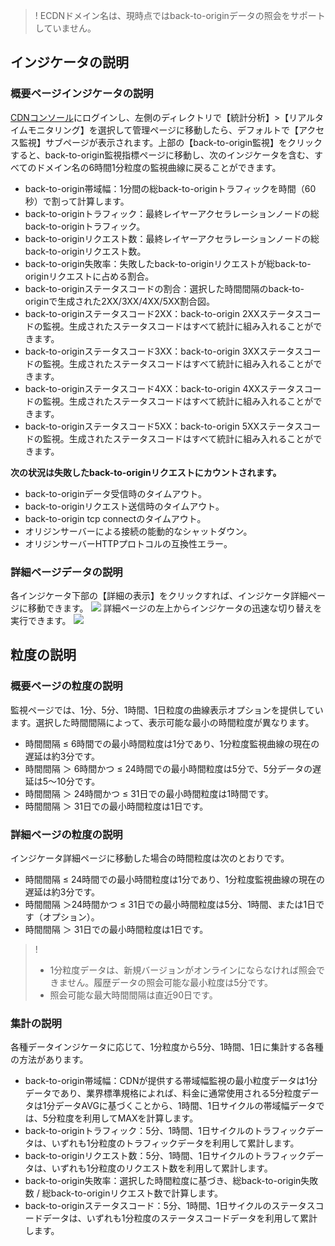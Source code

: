 

>! ECDNドメイン名は、現時点ではback-to-originデータの照会をサポートしていません。

## インジケータの説明
### 概要ページインジケータの説明
[CDNコンソール](https://console.cloud.tencent.com/cdn)にログインし、左側のディレクトリで【統計分析】>【リアルタイムモニタリング】を選択して管理ページに移動したら、デフォルトで【アクセス監視】サブページが表示されます。上部の【back-to-origin監視】をクリックすると、back-to-origin監視指標ページに移動し、次のインジケータを含む、すべてのドメイン名の6時間1分粒度の監視曲線に戻ることができます。
+ back-to-origin帯域幅：1分間の総back-to-originトラフィックを時間（60秒）で割って計算します。
+ back-to-originトラフィック：最終レイヤーアクセラレーションノードの総back-to-originトラフィック。
+ back-to-originリクエスト数：最終レイヤーアクセラレーションノードの総back-to-originリクエスト数。
+ back-to-origin失敗率：失敗したback-to-originリクエストが総back-to-originリクエストに占める割合。
+ back-to-originステータスコードの割合：選択した時間間隔のback-to-originで生成された2XX/3XX/4XX/5XX割合図。
+ back-to-originステータスコード2XX：back-to-origin 2XXステータスコードの監視。生成されたステータスコードはすべて統計に組み入れることができます。
+ back-to-originステータスコード3XX：back-to-origin 3XXステータスコードの監視。生成されたステータスコードはすべて統計に組み入れることができます。
+ back-to-originステータスコード4XX：back-to-origin 4XXステータスコードの監視。生成されたステータスコードはすべて統計に組み入れることができます。
+ back-to-originステータスコード5XX：back-to-origin 5XXステータスコードの監視。生成されたステータスコードはすべて統計に組み入れることができます。

**次の状況は失敗したback-to-originリクエストにカウントされます。**
+ back-to-originデータ受信時のタイムアウト。
+ back-to-originリクエスト送信時のタイムアウト。
+ back-to-origin tcp connectのタイムアウト。
+ オリジンサーバーによる接続の能動的なシャットダウン。
+ オリジンサーバーHTTPプロトコルの互換性エラー。

### 詳細ページデータの説明
各インジケータ下部の【詳細の表示】をクリックすれば、インジケータ詳細ページに移動できます。
![](https://main.qcloudimg.com/raw/f63c60b1e8d89db0302c9e102548fe70.png)
詳細ページの左上からインジケータの迅速な切り替えを実行できます。
![](https://main.qcloudimg.com/raw/795eeb398f3f73663f5168f3b41612c4.png)

## 粒度の説明
### 概要ページの粒度の説明
監視ページでは、1分、5分、1時間、1日粒度の曲線表示オプションを提供しています。選択した時間間隔によって、表示可能な最小の時間粒度が異なります。
+ 時間間隔 ≤ 6時間での最小時間粒度は1分であり、1分粒度監視曲線の現在の遅延は約3分です。
+ 時間間隔 ＞ 6時間かつ ≤ 24時間での最小時間粒度は5分で、5分データの遅延は5〜10分です。
+ 時間間隔 ＞ 24時間かつ ≤ 31日での最小時間粒度は1時間です。
+ 時間間隔 ＞ 31日での最小時間粒度は1日です。


### 詳細ページの粒度の説明
インジケータ詳細ページに移動した場合の時間粒度は次のとおりです。
+ 時間間隔 ≤ 24時間での最小時間粒度は1分であり、1分粒度監視曲線の現在の遅延は約3分です。
+ 時間間隔 ＞24時間かつ ≤ 31日での最小時間粒度は5分、1時間、または1日です（オプション）。
+ 時間間隔 ＞ 31日での最小時間粒度は1日です。

>!
>- 1分粒度データは、新規バージョンがオンラインにならなければ照会できません。履歴データの照会可能な最小粒度は5分です。
>- 照会可能な最大時間間隔は直近90日です。

### 集計の説明
各種データインジケータに応じて、1分粒度から5分、1時間、1日に集計する各種の方法があります。
+ back-to-origin帯域幅：CDNが提供する帯域幅監視の最小粒度データは1分データであり、業界標準規格によれば、料金に通常使用される5分粒度データは1分データAVGに基づくことから、1時間、1日サイクルの帯域幅データでは、5分粒度を利用してMAXを計算します。
+ back-to-originトラフィック：5分、1時間、1日サイクルのトラフィックデータは、いずれも1分粒度のトラフィックデータを利用して累計します。
+ back-to-originリクエスト数：5分、1時間、1日サイクルのトラフィックデータは、いずれも1分粒度のリクエスト数を利用して累計します。
+ back-to-origin失敗率：選択した時間粒度に基づき、総back-to-origin失敗数 / 総back-to-originリクエスト数で計算します。
+ back-to-originステータスコード：5分、1時間、1日サイクルのステータスコードデータは、いずれも1分粒度のステータスコードデータを利用して累計します。



